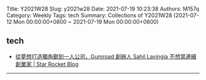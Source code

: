 Title: Y2021W28
Slug: y2021w28
Date: 2021-07-19 10:23:38
Authors: M157q
Category: Weekly
Tags: tech
Summary: Collections of Y2021W28 (2021-07-12 Mon 00:00:00+0800 ~ 2021-07-19 Mon 00:00:00+0800)


## tech  
- [從夢想打造獨角獸到一人公司，Gumroad 創辦人 Sahil Lavingia 不想當連續創業家 | Star Rocket Blog](https://blog.starrocket.io/posts/gumroad-founder-sahil-lavingia/)  

---


